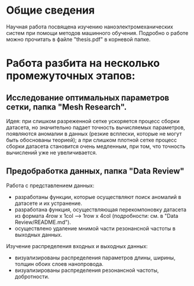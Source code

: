 # Общие сведения
Научная работа посвящена изучению наноэлектромеханических систем при помощи методов машинного обучения. Подробно о работе можно прочитать в файле "thesis.pdf" в корневой папке.

# Работа разбита на несколько промежуточных этапов:
## Исследование оптимальных параметров сетки, папка "Mesh Research".
Идея: при слишком разреженной сетке ускоряется процесс сборки датасета, но значительно падает точность вычисляемых параметров, появляются аномалии в данных (резкие всплески, которые не могут быть обоснованы теорией); а при слишком плотной сетке процесс сборки датасета становится очень медленным, при том, что точность вычислений уже не увеличивается.

## Предобработка данных, папка "Data Review"
Работа с представлением данных:
- разработаны функции, которые осуществляют поиск аномалий в датасете и их устранение.
- разработана функция, осуществляющая перекомпоновку датасета из формата 4row x 1col --> 1row x 4col (подробности: см. в "Data Review/README.md").
- осуществлено удаление мнимой части резонансной частоты в выходных данных.

Изучение распределения входных и выходных данных:
- визуализированы распределения параметров длины, ширины, толщин обоих слоев нанопровода.
- визуализированы распределения резонансной частоты, добротности.
